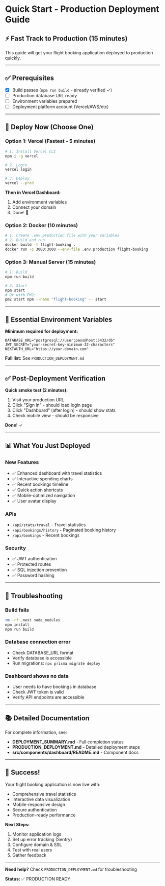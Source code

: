 # Quick Start - Production Deployment Guide

## ⚡ Fast Track to Production (15 minutes)

This guide will get your flight booking application deployed to production quickly.

---

## ✅ Prerequisites

- [x] Build passes (`npm run build` - already verified ✓)
- [ ] Production database URL ready
- [ ] Environment variables prepared
- [ ] Deployment platform account (Vercel/AWS/etc)

---

## 🚀 Deploy Now (Choose One)

### Option 1: Vercel (Fastest - 5 minutes)

```bash
# 1. Install Vercel CLI
npm i -g vercel

# 2. Login
vercel login

# 3. Deploy
vercel --prod
```

**Then in Vercel Dashboard:**
1. Add environment variables
2. Connect your domain
3. Done! 🎉

### Option 2: Docker (10 minutes)

```bash
# 1. Create .env.production file with your variables
# 2. Build and run
docker build -t flight-booking .
docker run -p 3000:3000 --env-file .env.production flight-booking
```

### Option 3: Manual Server (15 minutes)

```bash
# 1. Build
npm run build

# 2. Start
npm start
# Or with PM2:
pm2 start npm --name "flight-booking" -- start
```

---

## 🔑 Essential Environment Variables

**Minimum required for deployment:**

```env
DATABASE_URL="postgresql://user:pass@host:5432/db"
JWT_SECRET="your-secret-key-minimum-32-characters"
NEXTAUTH_URL="https://your-domain.com"
```

**Full list:** See `PRODUCTION_DEPLOYMENT.md`

---

## ✅ Post-Deployment Verification

**Quick smoke test (2 minutes):**

1. Visit your production URL
2. Click "Sign In" - should load login page
3. Click "Dashboard" (after login) - should show stats
4. Check mobile view - should be responsive

**Done!** ✓

---

## 📊 What You Just Deployed

### New Features
- ✅ Enhanced dashboard with travel statistics
- ✅ Interactive spending charts
- ✅ Recent bookings timeline
- ✅ Quick action shortcuts
- ✅ Mobile-optimized navigation
- ✅ User avatar display

### APIs
- `/api/stats/travel` - Travel statistics
- `/api/bookings/history` - Paginated booking history
- `/api/bookings` - Recent bookings

### Security
- ✅ JWT authentication
- ✅ Protected routes
- ✅ SQL injection prevention
- ✅ Password hashing

---

## 🐛 Troubleshooting

### Build fails
```bash
rm -rf .next node_modules
npm install
npm run build
```

### Database connection error
- Check DATABASE_URL format
- Verify database is accessible
- Run migrations: `npx prisma migrate deploy`

### Dashboard shows no data
- User needs to have bookings in database
- Check JWT token is valid
- Verify API endpoints are accessible

---

## 📚 Detailed Documentation

For complete information, see:
- **DEPLOYMENT_SUMMARY.md** - Full completion status
- **PRODUCTION_DEPLOYMENT.md** - Detailed deployment steps
- **src/components/dashboard/README.md** - Component docs

---

## 🎉 Success!

Your flight booking application is now live with:
- Comprehensive travel statistics
- Interactive data visualization
- Mobile-responsive design
- Secure authentication
- Production-ready performance

**Next Steps:**
1. Monitor application logs
2. Set up error tracking (Sentry)
3. Configure domain & SSL
4. Test with real users
5. Gather feedback

---

**Need help?** Check `PRODUCTION_DEPLOYMENT.md` for troubleshooting

**Status:** ✅ PRODUCTION READY
